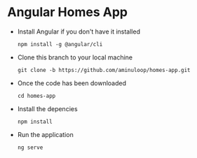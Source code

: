 # Angular Homes App
- Install Angular if you don't have it installed

  `npm install -g @angular/cli`

- Clone this branch to your local machine

  `git clone -b https://github.com/aminuloop/homes-app.git`

- Once the code has been downloaded

  `cd homes-app`

- Install the depencies

  `npm install` 

- Run the application 

  `ng serve`